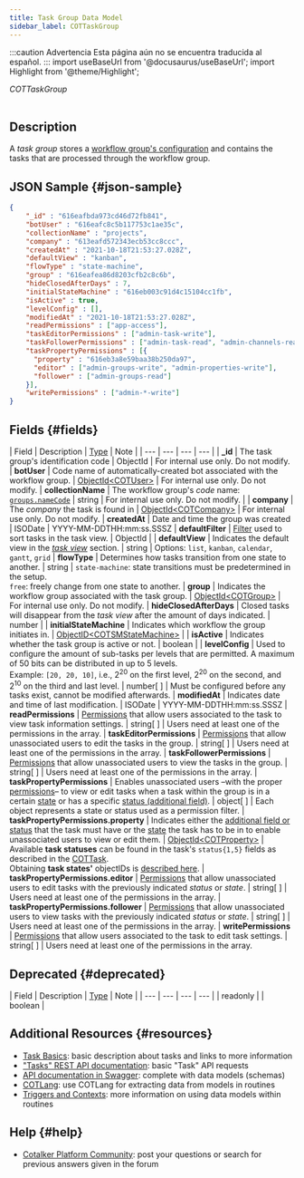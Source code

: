 ```yaml
---
title: Task Group Data Model
sidebar_label: COTTaskGroup
---
```


:::caution Advertencia
Esta página aún no se encuentra traducida al español.
:::
import useBaseUrl from '@docusaurus/useBaseUrl'; 
import Highlight from '@theme/Highlight';

<span className="hero__subtitle"><em>COTTaskGroup</em></span>
<br/>
<br/>

## Description
A _task group_ stores a [workflow group's configuration](/docs/documentation/admin/workflows/settings_panels/workflows-setup#configuration) and contains the tasks that are processed through the workflow group.

## JSON Sample {#json-sample}

```json
{
    "_id" : "616eafbda973cd46d72fb841",
    "botUser" : "616eafc8c5b117753c1ae35c",
    "collectionName" : "projects",
    "company" : "613eafd572343ecb53cc8ccc",
    "createdAt" : "2021-10-18T21:53:27.028Z",
    "defaultView" : "kanban",
    "flowType" : "state-machine",
    "group" : "616eafea86d8203cfb2c8c6b",
    "hideClosedAfterDays" : 7,
    "initialStateMachine" : "616eb003c91d4c15104cc1fb",
    "isActive" : true,
    "levelConfig" : [],
    "modifiedAt" : "2021-10-18T21:53:27.028Z",
    "readPermissions" : ["app-access"],
    "taskEditorPermissions" : ["admin-task-write"],
    "taskFollowerPermissions" : ["admin-task-read", "admin-channels-read"],
    "taskPropertyPermissions" : [{
      "property" : "616eb3a8e59baa38b250da97",
      "editor" : ["admin-groups-write", "admin-properties-write"],
      "follower" : ["admin-groups-read"]
    }],
    "writePermissions" : ["admin-*-write"]
}
```

## Fields {#fields}

| Field | Description | [Type](/docs/documentation/models/overview_model#data-types) | Note |
| --- | --- | --- | --- |
| **\_id** | The task group's identification code | ObjectId | For internal use only. Do not modify.
| **botUser** | Code name of automatically-created bot associated with the workflow group. | [ObjectId<COTUser\>](/docs/documentation/models/users/model_users) | For internal use only. Do not modify.
| **collectionName** | The workflow group's _code_ name: [`groups.nameCode`](/docs/documentation/models/communication/model_groups) | string | For internal use only. Do not modify. |
| **company** | The _company_ the task is found in | [ObjectId<COTCompany\>](/docs/documentation/models/model_company) | For internal use only. Do not modify.
| **createdAt** | Date and time the group was created | ISODate | YYYY-MM-DDTHH:mm:ss.SSSZ
| **defaultFilter** | [Filter](/docs/documentation/client/taskview#create-a-filter) used to sort tasks in the task view. | ObjectId | 
| **defaultView** | Indicates the default view in the [_task view_](/docs/documentation/client/taskview#tasks-views) section. | string | Options: `list`, `kanban`, `calendar`, `gantt`, `grid`
| **flowType** | Determines how tasks transition from one state to another.  | string | `state-machine`: state transitions must be predetermined in the setup. <br/>`free`: freely change from one state to another.
| **group** | Indicates the workflow group associated with the task group. | [ObjectId<COTGroup\>](/docs/documentation/models/communication/model_groups) | For internal use only. Do not modify.
| **hideClosedAfterDays** | Closed tasks will disappear from the _task view_ after the amount of days indicated. | number |
| **initialStateMachine** | Indicates which workflow the group initiates in. | [ObjectID<COTSMStateMachine\>](/docs/documentation/models/tasks/model_statemachine) | 
| **isActive** | Indicates whether the task group is active or not. | boolean |
| **levelConfig** | Used to configure the amount of sub-tasks per levels that are permitted. A maximum of 50 bits can be distributed in up to 5 levels. <br/>Example: `[20, 20, 10]`, i.e., 2<sup>20</sup> on the first level, 2<sup>20</sup> on the second, and 2<sup>10</sup> on the third and last level. | number[ ] | Must be configured before any tasks exist, cannot be modified afterwards.
| **modifiedAt** | Indicates date and time of last modification. | ISODate | YYYY-MM-DDTHH:mm:ss.SSSZ
| **readPermissions** | [Permissions](/docs/documentation/admin/admin_accessrole#default-permissions) that allow users associated to the task to view task information settings. | string[ ] | Users need at least one of the permissions in the array.
| **taskEditorPermissions** | [Permissions](/docs/documentation/admin/admin_accessrole#default-permissions) that allow unassociated users to edit the tasks in the group. | string[ ] | Users need at least one of the permissions in the array.
| **taskFollowerPermissions** | [Permissions](/docs/documentation/admin/admin_accessrole#default-permissions) that allow unassociated users to view the tasks in the group.  | string[ ] | Users need at least one of the permissions in the array.
| **taskPropertyPermissions** | Enables unassociated users –with the proper [permissions](/docs/documentation/admin/admin_accessrole#default-permissions)– to view or edit tasks when a task within the group is in a certain [state](/docs/documentation/client/basic_concepts#state) or has a specific [status (additional field)](/docs/documentation/admin/workflows/settings_panels/workflow_create_edit#additional-fields). | object[ ] | Each object represents a state or status used as a permission filter.
| **taskPropertyPermissions.property** | Indicates either the [additional field or status](/docs/documentation/admin/workflows/settings_panels/workflow_create_edit#additional-fields) that the task must have or the [state](/docs/documentation/client/basic_concepts#state) the task has to be in to enable unassociated users to view or edit them. | [ObjectId<COTProperty\>](/docs/documentation/models/databases/model_properties) | Available **task statuses** can be found in the task's `status{1,5}` fields as described in the [COTTask](/docs/documentation/models/tasks/model_tasks). <br/>Obtaining **task states'** objectIDs is [described here](/docs/documentation/admin/tips/find_property_objectID).
| **taskPropertyPermissions.editor** | [Permissions](/docs/documentation/admin/admin_accessrole#default-permissions) that allow unassociated users to edit tasks with the previously indicated _status_ or _state_. | string[ ] | Users need at least one of the permissions in the array.
| **taskPropertyPermissions.follower** | [Permissions](/docs/documentation/admin/admin_accessrole#default-permissions) that allow unassociated users to view tasks with the previously indicated _status_ or _state_. | string[ ] | Users need at least one of the permissions in the array.
| **writePermissions** | [Permissions](/docs/documentation/admin/admin_accessrole#default-permissions) that allow users associated to the task to edit task settings. | string[ ] | Users need at least one of the permissions in the array.


## Deprecated {#deprecated}

| Field | Description | [Type](/docs/documentation/models/overview_model#data-types) | Note |
| --- | --- | --- | --- |
| readonly | | boolean | 

## Additional Resources {#resources}

- [Task Basics](/docs/documentation/client/basic_concepts#tasks): basic description about tasks and links to more information
- ["Tasks" REST API documentation](/docs/documentation/api/tasks/): basic "Task" API requests
- [API documentation in Swagger](https://www.cotalker.com/swagger/core/?key=woubtjf4olr0t4zgutuwn6scbcm6hd3qh1cgl5obmohpbm3mfublnwcvv67lodgjvd3h86s9ppshtvmf95gepsqh6nizq9liu7f): complete with data models (schemas)
- [COTLang](/docs/documentation/automation/admin_cotlang): use COTLang for extracting data from models in routines
- [Triggers and Contexts](/docs/documentation/automation/triggers_and_contexts): more information on using data models within routines

## Help {#help}

- [Cotalker Platform Community](https://github.com/Cotalker/documentation/discussions): post your questions or search for previous answers given in the forum
